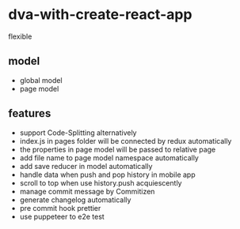 # dva-with-create-react-app
flexible

## model
- global model
- page model

## features
- support Code-Splitting alternatively
- index.js in pages folder will be connected by redux automatically
- the properties in page model will be passed to relative page
- add file name to page model namespace automatically
- add save reducer in model automatically
- handle data when push and pop history in mobile app
- scroll to top when use history.push acquiescently
- manage commit message by Commitizen
- generate changelog automatically
- pre commit hook prettier
- use puppeteer to e2e test